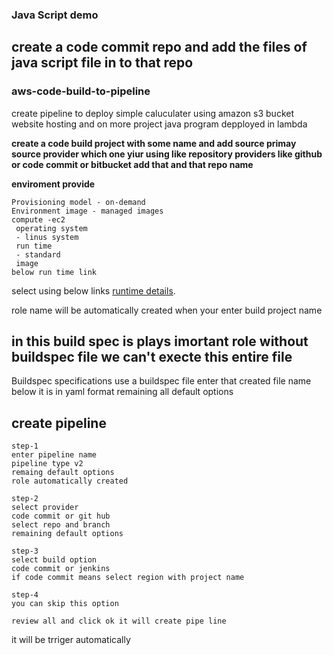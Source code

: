### Java Script demo

## create a code commit repo and add the files of java script file in to that repo

### aws-code-build-to-pipeline
create pipeline to deploy simple caluculater using amazon s3 bucket website hosting and on more project java program depployed in lambda


**create a code build project with some name and add source primay source provider which one yiur using like repository providers like github or code commit or bitbucket add that and that repo name**

**enviroment provide**
```
Provisioning model - on-demand
Environment image - managed images
compute -ec2
 operating system
 - linus system
 run time
 - standard
 image
below run time link
```
 select using below links
[runtime details](https://docs.aws.amazon.com/codebuild/latest/userguide/build-spec-ref.html/).

role name will be automatically created when your enter build project name

## in this build spec is plays imortant role without buildspec file we can't execte this entire file

Buildspec specifications
use a buildspec file
enter that created file name below it is in yaml format  remaining all default options

## create pipeline
```
step-1
enter pipeline name
pipeline type v2
remaing default options
role automatically created

step-2
select provider
code commit or git hub
select repo and branch
remaining default options

step-3
select build option
code commit or jenkins
if code commit means select region with project name

step-4
you can skip this option

review all and click ok it will create pipe line
```
it will be trriger  automatically 
